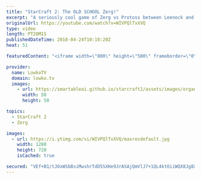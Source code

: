 ```yaml
---
title: "StarCraft 2: The OLD SCHOOL Zerg!"
excerpt: "A seriously cool game of Zerg vs Protoss between Leenock and Stats. Subscribe for more videos: http://lowko.tv/youtube Professionals cheesing: https://goo.gl/APqMmJ  Hydralisk Lurker into Mutalisk into Corruptors into massive amounts of counter attacks and a Spine Crawler forest. A very cool Zerg playstyle"
originalUrl: https://youtube.com/watch?v=WIVPQlTxXVQ
type: video
length: PT20M1S
publishedDateTime: 2018-04-24T10:18:20Z
heat: 51

featuredContent: "<iframe width=\"800\" height=\"500\" frameborder=\"0\" src=\"https://www.youtube.com/embed/WIVPQlTxXVQ\" allow=\"accelerometer; autoplay; encrypted-media; gyroscope; picture-in-picture\" allowfullscreen></iframe>"

provider:
  name: LowkoTV
  domain: lowko.tv
  images:
    - url: https://smartableai.github.io/starcraft2/assets/images/organizations/lowko.tv-50x50.jpg
      width: 50
      height: 50

topics:
  - StarCraft 2
  - Zerg

images:
  - url: https://i.ytimg.com/vi/WIVPQlTxXVQ/maxresdefault.jpg
    width: 1280
    height: 720
    isCached: true

secured: "VEf+B1/tJOxWSbBsiMwshrTdD5SXHe9JrASAjQmVlJ7+1QL4ktOiiWQX8Jg8XJ3a5JXLjw/t364FhZnT2GW2h8sJDVH1j8Yjaky++ApC4SzBK0gTGcHBs4z5eTv3fS0Cm83FmeGg/UanoFqL9Y5a3ycU4r9zAC8UiUFXRJ/kOPs2rkrJgiJlsE8NmXZRkubu1ZpVYled3pozawdd7FUNAn5T1sy2bB8rI4SjULKCJu/HkZisysiQcEmufTzLGm0zqwbmyFPCqdBdsQ1A2XW3JJg9MnVq41o9+ZT16PZsvUEzZZYaC+TE6x6kkPOgZLcUbU8Io+Rz+D8QXXhw6XRfm8BglOVXq3jxqKrVxpTMtrwCAMqiHvj0m3I0KgtC9Zp5N7/bT4PoTh0gepuKqC8il4gMlJWPyLFpYADNvFsJlsA=;gAze+4H4wIAnb1NvrGTr8A=="
---
```


